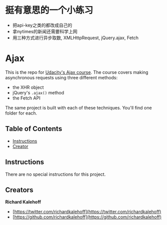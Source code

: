 # 挺有意思的一个小练习

* 把api-key之类的都改成自己的
* 拿nytimes的新闻还需要科学上网
* 用三种方式进行异步取数, XMLHttpRequest, jQuery.ajax, Fetch



# Ajax

This is the repo for [Udacity's Ajax course](). The course covers making asynchronous requests using three different methods:

* the XHR object
* jQuery's `.ajax()` method
* the Fetch API

The same project is built with each of these techniques. You'll find one folder for each.

## Table of Contents

* [Instructions](#instructions)
* [Creator](#creators)

## Instructions

There are no special instructions for this project.

## Creators

**Richard Kalehoff**

* [https://twitter.com/richardkalehoff](https://twitter.com/richardkalehoff)
* [https://github.com/richardkalehoff](https://github.com/richardkalehoff)
